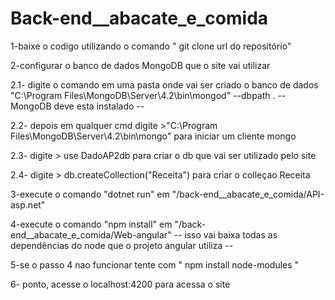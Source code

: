# Back-end__abacate_e_comida

1-baixe o codigo utilizando o comando " git clone url do repositório"

2-configurar o banco de dados MongoDB que o site vai utilizar

2.1- digite o comando em uma pasta onde vai ser criado o banco de dados     "C:\Program Files\MongoDB\Server\4.2\bin\mongod" --dbpath .
-- MongoDB deve esta instalado --

2.2-    depois em qualquer cmd digite  >"C:\Program Files\MongoDB\Server\4.2\bin\mongo"
           para iniciar um cliente mongo

2.3-    digite   > use DadoAP2db     para criar o db que vai ser utilizado pelo site

2.4-     digite  > db.createCollection("Receita")  para criar o colleçao Receita


3-execute o comando "dotnet run" em "/back-end__abacate_e_comida/API-asp.net"

4-execute o comando "npm install" em   "/back-end__abacate_e_comida/Web-angular"
-- isso vai baixa todas as dependências do node que o projeto angular utiliza --

5-se o passo 4 nao funcionar tente com " npm install node-modules "

6-  ponto, acesse o localhost:4200     para acessa o site
